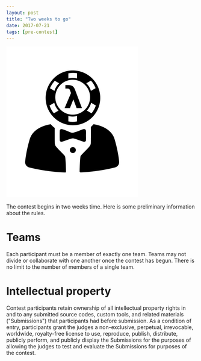 ```yaml
---
layout: post
title: "Two weeks to go"
date: 2017-07-21
tags: [pre-contest]
---
```


![alt text](/static/punter.png "a punter")

The contest begins in two weeks time. Here is some preliminary
information about the rules.

# Teams

Each participant must be a member of exactly one team. Teams may not
divide or collaborate with one another once the contest has
begun. There is no limit to the number of members of a single team.

# Intellectual property

Contest participants retain ownership of all intellectual property
rights in and to any submitted source codes, custom tools, and related
materials ("Submissions") that participants had before submission. As
a condition of entry, participants grant the judges a non-exclusive,
perpetual, irrevocable, worldwide, royalty-free license to use,
reproduce, publish, distribute, publicly perform, and publicly display
the Submissions for the purposes of allowing the judges to test and
evaluate the Submissions for purposes of the contest.

